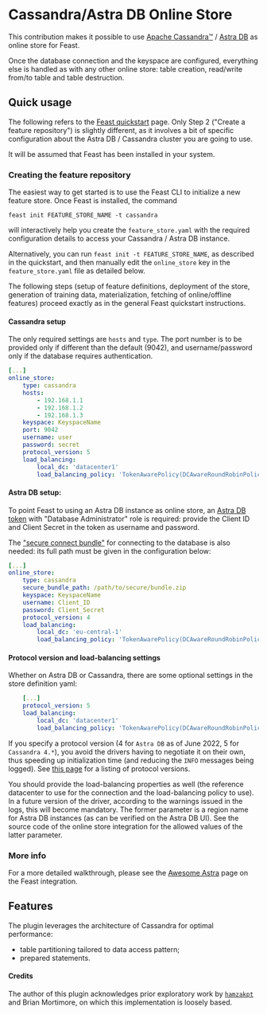 # Cassandra/Astra DB Online Store

This contribution makes it possible to use [Apache Cassandra™](https://cassandra.apache.org) / 
[Astra DB](https://astra.datastax.com/) as online store for Feast.

Once the database connection and the keyspace are configured, everything else
is handled as with any other online store: table creation,
read/write from/to table and table destruction.

## Quick usage

The following refers to the [Feast quickstart](https://docs.feast.dev/getting-started/quickstart) page. Only
Step 2 ("Create a feature repository") is slightly different, as it involves
a bit of specific configuration about the Astra DB / Cassandra cluster you
are going to use.

It will be assumed that Feast has been installed in your system.

### Creating the feature repository

The easiest way to get started is to use the Feast CLI to initialize a new
feature store. Once Feast is installed, the command

```
feast init FEATURE_STORE_NAME -t cassandra
```

will interactively help you create the `feature_store.yaml` with the
required configuration details to access your Cassandra / Astra DB instance.

Alternatively, you can run `feast init -t FEATURE_STORE_NAME`, as described
in the quickstart, and then manually edit the `online_store` key in
the `feature_store.yaml` file as detailed below.

The following steps (setup of feature definitions, deployment of the store,
generation of training data, materialization, fetching of online/offline
features) proceed exactly as in the general Feast quickstart instructions.

#### Cassandra setup

The only required settings are `hosts` and `type`. The port number
is to be provided only if different than the default (9042),
and username/password only if the database requires authentication.

```yaml
[...]
online_store:
    type: cassandra
    hosts:
        - 192.168.1.1
        - 192.168.1.2
        - 192.168.1.3
    keyspace: KeyspaceName
    port: 9042                                                              # optional
    username: user                                                          # optional
    password: secret                                                        # optional
    protocol_version: 5                                                     # optional
    load_balancing:                                                         # optional
        local_dc: 'datacenter1'                                             # optional
        load_balancing_policy: 'TokenAwarePolicy(DCAwareRoundRobinPolicy)'  # optional
```

#### Astra DB setup:

To point Feast to using an Astra DB instance as online store, an 
[Astra DB token](https://awesome-astra.github.io/docs/pages/astra/create-token/#c-procedure)
with "Database Administrator" role is required: provide the Client ID and
Client Secret in the token as username and password.

The 
["secure connect bundle"](https://awesome-astra.github.io/docs/pages/astra/download-scb/#c-procedure)
for connecting to the database is also needed:
its full path must be given in the configuration below:

```yaml
[...]
online_store:
    type: cassandra
    secure_bundle_path: /path/to/secure/bundle.zip
    keyspace: KeyspaceName
    username: Client_ID
    password: Client_Secret
    protocol_version: 4                                                     # optional
    load_balancing:                                                         # optional
        local_dc: 'eu-central-1'                                            # optional
        load_balancing_policy: 'TokenAwarePolicy(DCAwareRoundRobinPolicy)'  # optional
```

#### Protocol version and load-balancing settings

Whether on Astra DB or Cassandra, there are some optional settings in the
store definition yaml:

```yaml
    [...]
    protocol_version: 5                                                     # optional
    load_balancing:                                                         # optional
        local_dc: 'datacenter1'                                             # optional
        load_balancing_policy: 'TokenAwarePolicy(DCAwareRoundRobinPolicy)'  # optional
```

If you specify a protocol version (4 for `Astra DB` as of June 2022, 5 for `Cassandra 4.*`),
you avoid the drivers having to negotiate it on their own, thus speeding up initialization
time (and reducing the `INFO` messages being logged). See [this page](https://docs.datastax.com/en/developer/python-driver/3.25/api/cassandra/#cassandra.ProtocolVersion) for a listing
of protocol versions.

You should provide the load-balancing properties as well (the reference datacenter
to use for the connection and the load-balancing policy to use). In a future version
of the driver, according to the warnings issued in the logs, this will become mandatory.
The former parameter is a region name for Astra DB instances (as can be verified on the Astra DB UI).
See the source code of the online store integration for the allowed values of
the latter parameter.

### More info

For a more detailed walkthrough, please see the
[Awesome Astra](https://awesome-astra.github.io/docs/pages/tools/integration/feast/)
page on the Feast integration.

## Features

The plugin leverages the architecture of Cassandra for optimal performance:

- table partitioning tailored to data access pattern;
- prepared statements.

#### Credits

The author of this plugin acknowledges prior exploratory work by
[`hamzakpt`](https://github.com/hamzakpt) and Brian Mortimore,
on which this implementation is loosely based.
